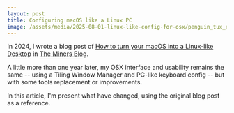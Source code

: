 ```yaml
---
layout: post
title: Configuring macOS like a Linux PC
image: /assets/media/2025-08-01-linux-like-config-for-osx/penguin_tux_eating_an_apple_by_thekrzysiekart_d5v1yhx-1400x800.webp
---
```


In 2024, I wrote a blog post of [How to turn your macOS into a Linux-like Desktop] in [The Miners Blog].

A little more than one year later, my OSX interface and usability remains the same -- using a Tiling Window Manager and PC-like keyboard config -- but with some tools replacement or improvements.

In this article, I'm present what have changed, using the original blog post as a reference.

[How to turn your macOS into a Linux-like Desktop]: https://blog.codeminer42.com/how-to-turn-your-macos-into-a-linux-like-desktop/
[The Miners Blog]: https://blog.codeminer42.com
